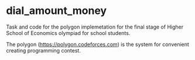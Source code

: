 # dial_amount_money
Task and code for the polygon implemetation for the final stage of Higher School of Economics olympiad for school students.

The polygon (https://polygon.codeforces.com) is the system for convenient creating programming contest.

